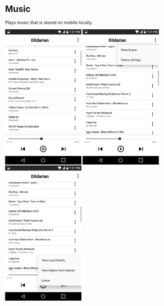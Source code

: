 # Music
Plays music that is stored on mobile locally. 

![mobile1](app1.png) ![app2](app2.png) ![app3](app3.png)
